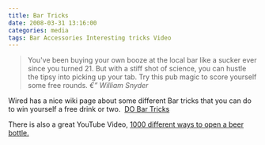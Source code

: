 ```yaml
---
title: Bar Tricks
date: 2008-03-31 13:16:00
categories: media 
tags: Bar Accessories Interesting tricks Video
---
```

<p style="text-align: center"></p>

<blockquote>You've been buying your own booze at the local bar like a sucker ever since you turned 21. But with a stiff shot of science, you can hustle the tipsy into picking up your tab. Try this pub magic to score yourself some free rounds. <em>€” William Snyder</em></blockquote>
Wired has a nice wiki page about some different Bar tricks that you can do to win yourself a free drink or two.  <a href="http://howto.wired.com/wiki/Do_Bar_Tricks">DO Bar Tricks</a>

There is also a great YouTube Video, <a href="http://www.youtube.com/watch?v=_bmRQD07HV0">1000 different ways to open a beer bottle.</a>

<object classid="clsid:d27cdb6e-ae6d-11cf-96b8-444553540000" width="425" height="355" codebase="http://download.macromedia.com/pub/shockwave/cabs/flash/swflash.cab#version=6,0,40,0"><param name="wmode" value="transparent" /><param name="src" value="http://www.youtube.com/v/_bmRQD07HV0&amp;hl=en" /><embed type="application/x-shockwave-flash" width="425" height="355" src="http://www.youtube.com/v/_bmRQD07HV0&amp;hl=en" wmode="transparent"></embed></object>
